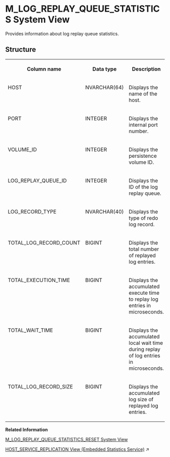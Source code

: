<!-- loio3cbd0818857a483dbfc21e6802a6f148 -->

# M\_LOG\_REPLAY\_QUEUE\_STATISTICS System View

Provides information about log replay queue statistics.



<a name="loio3cbd0818857a483dbfc21e6802a6f148__M_LOG_REPLAY_QUEUE_STATISTICS"/>

## Structure


<table>
<tr>
<th valign="top">

Column name

</th>
<th valign="top">

Data type

</th>
<th valign="top">

Description

</th>
</tr>
<tr>
<td valign="top">

HOST

</td>
<td valign="top">

NVARCHAR\(64\)

</td>
<td valign="top">

Displays the name of the host.

</td>
</tr>
<tr>
<td valign="top">

PORT

</td>
<td valign="top">

INTEGER

</td>
<td valign="top">

Displays the internal port number.

</td>
</tr>
<tr>
<td valign="top">

VOLUME\_ID

</td>
<td valign="top">

INTEGER

</td>
<td valign="top">

Displays the persistence volume ID.

</td>
</tr>
<tr>
<td valign="top">

LOG\_REPLAY\_QUEUE\_ID

</td>
<td valign="top">

INTEGER

</td>
<td valign="top">

Displays the ID of the log replay queue.

</td>
</tr>
<tr>
<td valign="top">

LOG\_RECORD\_TYPE

</td>
<td valign="top">

NVARCHAR\(40\)

</td>
<td valign="top">

Displays the type of redo log record.

</td>
</tr>
<tr>
<td valign="top">

TOTAL\_LOG\_RECORD\_COUNT

</td>
<td valign="top">

BIGINT

</td>
<td valign="top">

Displays the total number of replayed log entries.

</td>
</tr>
<tr>
<td valign="top">

TOTAL\_EXECUTION\_TIME

</td>
<td valign="top">

BIGINT

</td>
<td valign="top">

Displays the accumulated execute time to replay log entries in microseconds.

</td>
</tr>
<tr>
<td valign="top">

TOTAL\_WAIT\_TIME

</td>
<td valign="top">

BIGINT

</td>
<td valign="top">

Displays the accumulated local wait time during replay of log entries in microseconds.

</td>
</tr>
<tr>
<td valign="top">

TOTAL\_LOG\_RECORD\_SIZE

</td>
<td valign="top">

BIGINT

</td>
<td valign="top">

Displays the accumulated log size of replayed log entries.

</td>
</tr>
</table>

**Related Information**  


[M\_LOG\_REPLAY\_QUEUE\_STATISTICS\_RESET System View](m-log-replay-queue-statistics-reset-system-view-2382dd1.md "Provides information about log replay queue statistics.")

[HOST_SERVICE_REPLICATION View (Embedded Statistics Service)](https://help.sap.com/viewer/323c57a017234d47a0e7da3e22345822/2024_3_QRC/en-US/7df5ea067be947e7b0b09a13234f1d80.html "Specifies the service replication statistics per host.") :arrow_upper_right:

